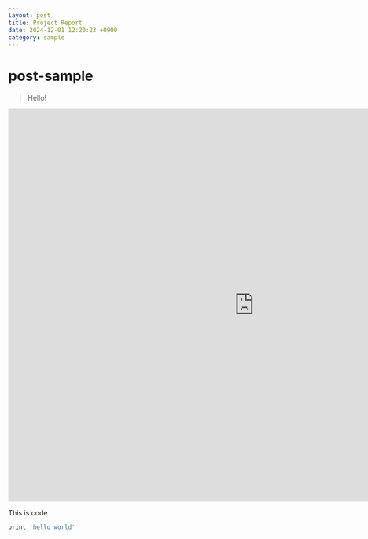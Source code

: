 ```yaml
---
layout: post
title: Project Report
date: 2024-12-01 12:20:23 +0900
category: sample
---
```

# post-sample
> Hello!
> 
<embed src="https://spotifyAPPFall2024.github.io/_posts/SP-27 Pinky Spotify app Final report1.pdf" width="1000" height="800" type='application/pdf'/>

This is code
```ruby
print 'hello world'
```
